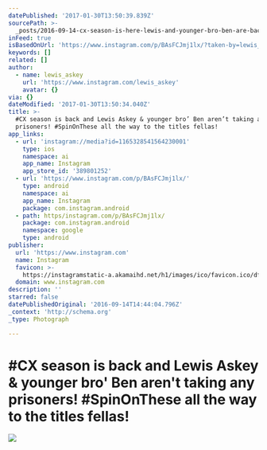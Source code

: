 ```yaml
---
datePublished: '2017-01-30T13:50:39.839Z'
sourcePath: >-
  _posts/2016-09-14-cx-season-is-here-lewis-and-younger-bro-ben-are-back-and-taki.md
inFeed: true
isBasedOnUrl: 'https://www.instagram.com/p/BAsFCJmj1lx/?taken-by=lewis_askey'
keywords: []
related: []
author:
  - name: lewis_askey
    url: 'https://www.instagram.com/lewis_askey'
    avatar: {}
via: {}
dateModified: '2017-01-30T13:50:34.040Z'
title: >-
  #CX season is back and Lewis Askey & younger bro’ Ben aren’t taking any
  prisoners! #SpinOnThese all the way to the titles fellas!
app_links:
  - url: 'instagram://media?id=1165328541564230001'
    type: ios
    namespace: ai
    app_name: Instagram
    app_store_id: '389801252'
  - url: 'https://www.instagram.com/p/BAsFCJmj1lx/'
    type: android
    namespace: ai
    app_name: Instagram
    package: com.instagram.android
  - path: https/instagram.com/p/BAsFCJmj1lx/
    package: com.instagram.android
    namespace: google
    type: android
publisher:
  url: 'https://www.instagram.com'
  name: Instagram
  favicon: >-
    https://instagramstatic-a.akamaihd.net/h1/images/ico/favicon.ico/dfa85bb1fd63.ico
  domain: www.instagram.com
description: ''
starred: false
datePublishedOriginal: '2016-09-14T14:44:04.796Z'
_context: 'http://schema.org'
_type: Photograph

---
```

# \#CX season is back and Lewis Askey & younger bro' Ben aren't taking any prisoners! \#SpinOnThese all the way to the titles fellas!
![](https://s3-us-west-2.amazonaws.com/the-grid-img/p/3e8095b0d3d5807a4748d2a9d375c18de775d7f9.jpg)